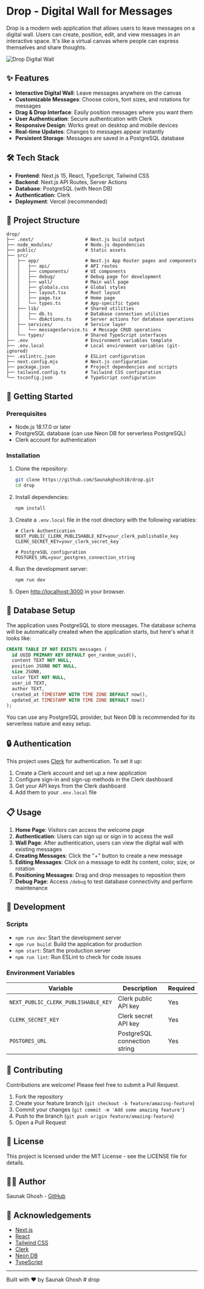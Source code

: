 # Drop - Digital Wall for Messages

Drop is a modern web application that allows users to leave messages on a digital wall. Users can create, position, edit, and view messages in an interactive space. It's like a virtual canvas where people can express themselves and share thoughts.

![Drop Digital Wall](https://via.placeholder.com/800x400?text=Drop+Digital+Wall)

## ✨ Features

- **Interactive Digital Wall**: Leave messages anywhere on the canvas
- **Customizable Messages**: Choose colors, font sizes, and rotations for messages
- **Drag & Drop Interface**: Easily position messages where you want them
- **User Authentication**: Secure authentication with Clerk
- **Responsive Design**: Works great on desktop and mobile devices
- **Real-time Updates**: Changes to messages appear instantly
- **Persistent Storage**: Messages are saved in a PostgreSQL database

## 🛠️ Tech Stack

- **Frontend**: Next.js 15, React, TypeScript, Tailwind CSS
- **Backend**: Next.js API Routes, Server Actions
- **Database**: PostgreSQL (with Neon DB)
- **Authentication**: Clerk
- **Deployment**: Vercel (recommended)

## 📁 Project Structure

```
drop/
├── .next/                   # Next.js build output
├── node_modules/            # Node.js dependencies
├── public/                  # Static assets
├── src/
│   ├── app/                 # Next.js App Router pages and components
│   │   ├── api/             # API routes
│   │   ├── components/      # UI components
│   │   ├── debug/           # Debug page for development
│   │   ├── wall/            # Main wall page
│   │   ├── globals.css      # Global styles
│   │   ├── layout.tsx       # Root layout
│   │   ├── page.tsx         # Home page
│   │   └── types.ts         # App-specific types
│   ├── lib/                 # Shared utilities
│   │   ├── db.ts            # Database connection utilities
│   │   └── dbActions.ts     # Server actions for database operations
│   ├── services/            # Service layer
│   │   └── messagesService.ts  # Message CRUD operations
│   └── types/               # Shared TypeScript interfaces
├── .env                     # Environment variables template
├── .env.local               # Local environment variables (git-ignored)
├── .eslintrc.json           # ESLint configuration
├── next.config.mjs          # Next.js configuration
├── package.json             # Project dependencies and scripts
├── tailwind.config.ts       # Tailwind CSS configuration
└── tsconfig.json            # TypeScript configuration
```

## 🚀 Getting Started

### Prerequisites

- Node.js 18.17.0 or later
- PostgreSQL database (can use Neon DB for serverless PostgreSQL)
- Clerk account for authentication

### Installation

1. Clone the repository:
   ```bash
   git clone https://github.com/Saunakghosh10/drop.git
   cd drop
   ```

2. Install dependencies:
   ```bash
   npm install
   ```

3. Create a `.env.local` file in the root directory with the following variables:
   ```
   # Clerk Authentication
   NEXT_PUBLIC_CLERK_PUBLISHABLE_KEY=your_clerk_publishable_key
   CLERK_SECRET_KEY=your_clerk_secret_key

   # PostgreSQL configuration
   POSTGRES_URL=your_postgres_connection_string
   ```

4. Run the development server:
   ```bash
   npm run dev
   ```

5. Open [http://localhost:3000](http://localhost:3000) in your browser.

## 💾 Database Setup

The application uses PostgreSQL to store messages. The database schema will be automatically created when the application starts, but here's what it looks like:

```sql
CREATE TABLE IF NOT EXISTS messages (
  id UUID PRIMARY KEY DEFAULT gen_random_uuid(),
  content TEXT NOT NULL,
  position JSONB NOT NULL,
  size JSONB,
  color TEXT NOT NULL,
  user_id TEXT,
  author TEXT,
  created_at TIMESTAMP WITH TIME ZONE DEFAULT now(),
  updated_at TIMESTAMP WITH TIME ZONE DEFAULT now()
);
```

You can use any PostgreSQL provider, but Neon DB is recommended for its serverless nature and easy setup.

## 🔒 Authentication

This project uses [Clerk](https://clerk.dev/) for authentication. To set it up:

1. Create a Clerk account and set up a new application
2. Configure sign-in and sign-up methods in the Clerk dashboard
3. Get your API keys from the Clerk dashboard
4. Add them to your `.env.local` file

## 📋 Usage

1. **Home Page**: Visitors can access the welcome page
2. **Authentication**: Users can sign up or sign in to access the wall
3. **Wall Page**: After authentication, users can view the digital wall with existing messages
4. **Creating Messages**: Click the "+" button to create a new message
5. **Editing Messages**: Click on a message to edit its content, color, size, or rotation
6. **Positioning Messages**: Drag and drop messages to reposition them
7. **Debug Page**: Access `/debug` to test database connectivity and perform maintenance

## 🧪 Development

### Scripts

- `npm run dev`: Start the development server
- `npm run build`: Build the application for production
- `npm start`: Start the production server
- `npm run lint`: Run ESLint to check for code issues

### Environment Variables

| Variable | Description | Required |
|----------|-------------|----------|
| `NEXT_PUBLIC_CLERK_PUBLISHABLE_KEY` | Clerk public API key | Yes |
| `CLERK_SECRET_KEY` | Clerk secret API key | Yes |
| `POSTGRES_URL` | PostgreSQL connection string | Yes |

## 🤝 Contributing

Contributions are welcome! Please feel free to submit a Pull Request.

1. Fork the repository
2. Create your feature branch (`git checkout -b feature/amazing-feature`)
3. Commit your changes (`git commit -m 'Add some amazing feature'`)
4. Push to the branch (`git push origin feature/amazing-feature`)
5. Open a Pull Request

## 📝 License

This project is licensed under the MIT License - see the LICENSE file for details.

## 👨‍💻 Author

Saunak Ghosh - [GitHub](https://github.com/Saunakghosh10)

## 🙏 Acknowledgements

- [Next.js](https://nextjs.org/)
- [React](https://reactjs.org/)
- [Tailwind CSS](https://tailwindcss.com/)
- [Clerk](https://clerk.dev/)
- [Neon DB](https://neon.tech/)
- [TypeScript](https://www.typescriptlang.org/)

---

Built with ❤️ by Saunak Ghosh
#   d r o p 
 
 